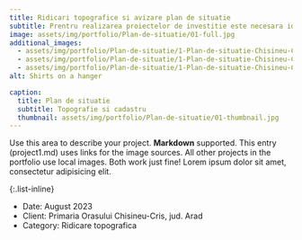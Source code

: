 ```yaml
---
title: Ridicari topografice si avizare plan de situatie
subtitle: Prentru realizarea proiectelor de investitie este necesara identificarea zonei impreuna cu toate caracteristicile particulare. Pentru acest lucru, este necesar realizarea unui plan de situatie, in functie de dimensiunile proiectului si dimnesiunea zonei de studiu.
image: assets/img/portfolio/Plan-de-situatie/01-full.jpg
additional_images:
  - assets/img/portfolio/Plan-de-situatie/1-Plan-de-situatie-Chisineu-Cris2.jpg
  - assets/img/portfolio/Plan-de-situatie/1-Plan-de-situatie-Chisineu-Cris1.jpg
  - assets/img/portfolio/Plan-de-situatie/1-Plan-de-situatie-Chisineu-Cris3.jpg
alt: Shirts on a hanger

caption:
  title: Plan de situatie
  subtitle: Topografie si cadastru
  thumbnail: assets/img/portfolio/Plan-de-situatie/01-thumbnail.jpg
---
```

Use this area to describe your project. **Markdown** supported. This entry (project1.md) uses links for the image sources. All other projects in the portfolio use local images. Both work just fine! Lorem ipsum dolor sit amet, consectetur adipisicing elit. 

{:.list-inline}
- Date: August 2023
- Client: Primaria Orasului Chisineu-Cris, jud. Arad
- Category: Ridicare topografica

